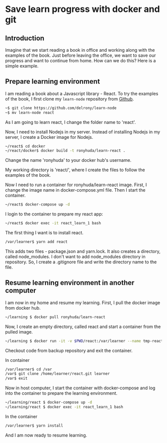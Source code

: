 # Save learn progress with docker and git

## Introduction
Imagine that we start reading a book in office and working along with the examples of the book. Just before leaving the office, we want to save our progress and want to continue from home. How can we do this? Here is a simple example.

## Prepare learning environment
I am reading a book about a Javascript library - React. To try the examples of the book, I first clone my `learn-node` repository from [Github](https://github.com/delrony/learn-node).

```bash
~$ git clone https://github.com/delrony/learn-node
~$ mv learn-node react
```
As I am going to learn react, I change the folder name to 'react'.

Now, I need to install Nodejs in my server. Instead of installing Nodejs in my server, I create a Docker image for Nodejs.
```bash
~/react$ cd docker
~/react/docker$ docker build -t ronyhuda/learn-react .
```
Change the name 'ronyhuda' to your docker hub's username.

My working directory is 'react/', where I create the files to follow the examples of the book.

Now I need to run a container for ronyhuda/learn-react image. First, I change the image name in docker-compose.yml file. Then I start the container.
```bash
~/react$ docker-compose up -d
```
I login to the container to prepare my react app:
```bash
~/react$ docker exec -it react_learn_1 bash
```
The first thing I want is to install react.
```bash
/var/learner$ yarn add react
```
This adds two files - package.json and yarn.lock. It also creates a directory, called node_modules. I don't want to add node_modules directory in repository. So, I create a .gitignore file and write the directory name to the file.

## Resume learning environment in another computer
I am now in my home and resume my learning. First, I pull the docker image from docker hub.
```bash
~/learning $ docker pull ronyhuda/learn-react
```

Now, I create an empty directory, called react and start a container from the pulled image.

```bash
~/learning $ docker run -it -v $PWD/react:/var/learner --name tmp-react ronyhuda/learn-react bash
```

Checkout code from backup repository and exit the container.

In container
```bash
/var/learner$ cd /var
/var$ git clone /home/learner/react.git learner
/var$ exit
```

Now in host computer, I start the container with docker-compose and log into the container to prepare the learning environment.

```bash
~/learning/react $ docker-compose up -d
~/learning/react $ docker exec -it react_learn_1 bash
```

In the container
```bash
/var/learner$ yarn install
```

And I am now ready to resume learning.